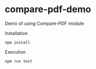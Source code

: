 # compare-pdf-demo
Demo of using Compare-PDF module

Installation

```
npm install 
```

Execution

```
npm run test
```